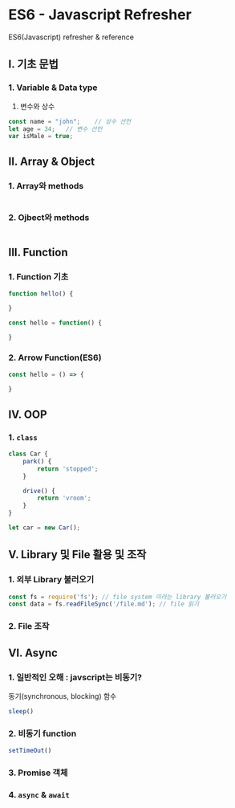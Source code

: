 # ES6 - Javascript Refresher
ES6(Javascript) refresher & reference

## I. 기초 문법
### 1. Variable & Data type
1. 변수와 상수
```js
const name = "john";    // 상수 선언
let age = 34;   // 변수 선언
var isMale = true;  
```

## II. Array & Object
### 1. Array와 methods
```js
```

### 2. Ojbect와 methods
```js
```

## III. Function
### 1. Function 기초
```js
function hello() {

}

const hello = function() {

} 
```

### 2. Arrow Function(ES6)
```js
const hello = () => {
    
}
```

## IV. OOP
### 1. `class` 
```js
class Car {
    park() {
        return 'stopped';
    }

    drive() {
        return 'vroom';
    }
}

let car = new Car();
```

## V. Library 및 File 활용 및 조작
### 1. 외부 Library 불러오기
```js
const fs = require('fs'); // file system 이라는 library 불러오기
const data = fs.readFileSync('/file.md'); // file 읽기
```

### 2. File 조작

## VI. Async
### 1. 일반적인 오해 : javscript는 비동기?
동기(synchronous, blocking) 함수 
```js
sleep()
```

### 2. 비동기 function
```js
setTimeOut()
```

### 3. Promise 객체

### 4. `async` & `await`